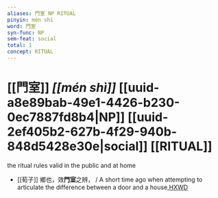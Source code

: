 ```yaml
---
aliases: 門室 NP RITUAL
pinyin: mén shì
word: 門室
syn-func: NP
sem-feat: social
total: 1
concept: RITUAL 
---
```

# [[門室]] *[[mén shì]]*  [[uuid-a8e89bab-49e1-4426-b230-0ec7887fd8b4|NP]] [[uuid-2ef405b2-627b-4f29-940b-848d5428e30e|social]] [[RITUAL]]
the ritual rules valid in the public and at home
 - [[荀子]] 鄉也，效**門室**之辨，
                     / A short time ago when attempting to articulate the difference between a door and a house,[HXWD](https://hxwd.org/textview.html?location=KR3a0002_tls_008-7a.21)